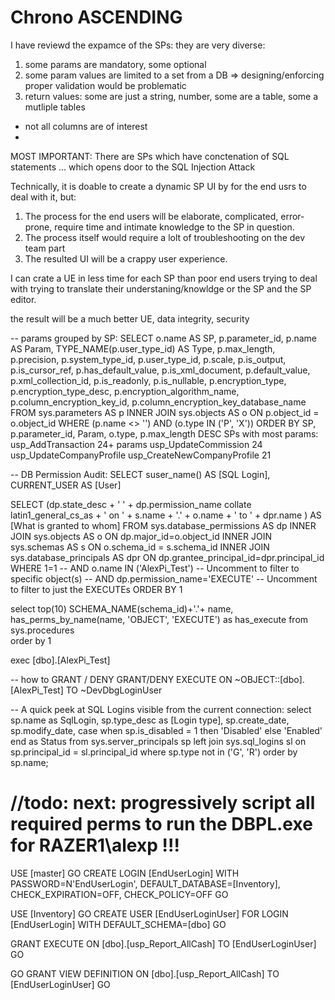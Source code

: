 # Chrono ASCENDING

I have reviewd the expamce of the SPs: they are very diverse:
1. some params are mandatory, some optional
2. some param values are limited to a set from a DB
 => designing/enforcing proper validation would be problematic
3. return values: some are just a string, number, some are a table, some a mutliple tables
  - not all columns are of interest
  - 
MOST IMPORTANT:
There are SPs which have conctenation of SQL statements ... which opens door to the SQL Injection Attack


Technically, it is doable to create a dynamic SP UI by for the end usrs to deal with it, but:
1. The process for the end users will be elaborate, complicated, error-prone, require time and intimate knowledge to the SP in question.
2. The process itself would require a lolt of troubleshooting on the dev team part
3. The resulted UI will be a crappy user experience.


I can crate a UE in less time for each SP than poor end users trying to deal with trying to translate their understaning/knowldge or the SP and the SP editor.

the result will be a much better UE, data integrity, security




-- params grouped by SP:
SELECT     o.name AS SP, p.parameter_id, p.name AS Param, TYPE_NAME(p.user_type_id) AS Type, p.max_length, p.precision, p.system_type_id, p.user_type_id, p.scale, p.is_output, p.is_cursor_ref, p.has_default_value, p.is_xml_document, p.default_value, p.xml_collection_id, p.is_readonly, p.is_nullable, p.encryption_type, p.encryption_type_desc, p.encryption_algorithm_name, p.column_encryption_key_id, p.column_encryption_key_database_name
FROM        sys.parameters AS p INNER JOIN sys.objects AS o ON p.object_id = o.object_id
WHERE     (p.name <> '') AND (o.type IN ('P', 'X'))
ORDER BY SP, p.parameter_id, Param, o.type, p.max_length DESC
SPs with most params:
usp_AddTransaction    24+ params
usp_UpdateCommission  24
usp_UpdateCompanyProfile
usp_CreateNewCompanyProfile 21

-- DB Permission Audit:
SELECT suser_name() AS [SQL Login], CURRENT_USER AS [User]

SELECT (dp.state_desc + ' ' + dp.permission_name collate latin1_general_cs_as + ' on ' + s.name + '.' + o.name + ' to ' + dpr.name 	) AS [What is granted to whom]
FROM sys.database_permissions AS dp
  INNER JOIN sys.objects AS o ON dp.major_id=o.object_id
  INNER JOIN sys.schemas AS s ON o.schema_id = s.schema_id
  INNER JOIN sys.database_principals AS dpr ON dp.grantee_principal_id=dpr.principal_id
WHERE 1=1
    --	AND o.name IN ('AlexPi_Test')       -- Uncomment to filter to specific object(s)
		--  AND dp.permission_name='EXECUTE'    -- Uncomment to filter to just the EXECUTEs
ORDER BY 1

select top(10) SCHEMA_NAME(schema_id)+'.'+ name,     has_perms_by_name(name, 'OBJECT', 'EXECUTE') as has_execute from sys.procedures  
order by 1

exec [dbo].[AlexPi_Test] 

-- how to GRANT / DENY
GRANT/DENY EXECUTE ON ~OBJECT::[dbo].[AlexPi_Test] TO ~DevDbgLoginUser 



-- A quick peek at SQL Logins visible from the current connection:
select sp.name       as SqlLogin,
       sp.type_desc  as [Login type],
       sp.create_date,
       sp.modify_date,
       case when sp.is_disabled = 1 then 'Disabled' else 'Enabled' end as Status
from sys.server_principals sp left join sys.sql_logins sl on sp.principal_id = sl.principal_id
where sp.type not in ('G', 'R')
order by sp.name;

# //todo: next: progressively script all required perms to run the DBPL.exe for RAZER1\alexp !!!



USE [master]
GO
CREATE LOGIN [EndUserLogin] WITH PASSWORD=N'EndUserLogin', DEFAULT_DATABASE=[Inventory], CHECK_EXPIRATION=OFF, CHECK_POLICY=OFF
GO

USE [Inventory]
GO
CREATE USER [EndUserLoginUser] FOR LOGIN [EndUserLogin] WITH DEFAULT_SCHEMA=[dbo]
GO

GRANT EXECUTE ON [dbo].[usp_Report_AllCash] TO [EndUserLoginUser]
GO

GO
GRANT VIEW DEFINITION ON [dbo].[usp_Report_AllCash] TO [EndUserLoginUser]
GO
